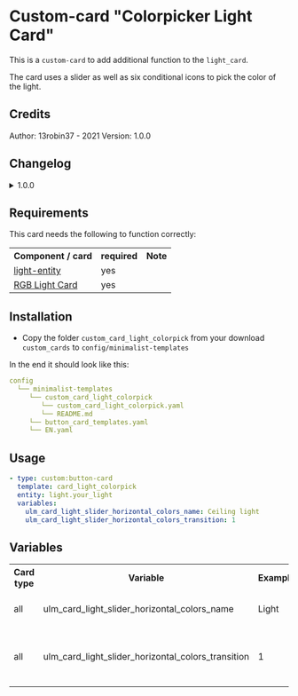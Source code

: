 # Custom-card "Colorpicker Light Card"
This is a `custom-card` to add additional function to the `light_card`.

The card uses a slider as well as six conditional icons to pick the color of the light.

## Credits
Author: 13robin37 - 2021
Version: 1.0.0

## Changelog
<details>
<summary>1.0.0</summary>
Initial release
</details>

## Requirements
This card needs the following to function correctly:
<table>
<tr>
<th>Component / card</th>
<th>required</th>
<th>Note</th>
</tr>
<tr>
<td><a href=https://www.home-assistant.io/integrations/light>light-entity</a></td>
<td>yes</td>
<td></td>
</tr>
<tr>
<td><a href=https://github.com/bokub/rgb-light-card>RGB Light Card</a></td>
<td>yes</td>
<td></td>
</tr>
</table>

## Installation
* Copy the folder `custom_card_light_colorpick` from your download `custom_cards` to `config/minimalist-templates`

In the end it should look like this:

```yaml
config
  └── minimalist-templates
     └── custom_card_light_colorpick
        └── custom_card_light_colorpick.yaml
        └── README.md
     └── button_card_templates.yaml
     └── EN.yaml
```

## Usage

```yaml
- type: custom:button-card
  template: card_light_colorpick
  entity: light.your_light
  variables:
    ulm_card_light_slider_horizontal_colors_name: Ceiling light
    ulm_card_light_slider_horizontal_colors_transition: 1

```

## Variables
<table>
<tr>
<th>Card type</th>
<th>Variable</th>
<th>Example</th>
<th>Required</th>
<th>Explanation</th>
</tr>
<tr>
<td>all</td>
<td>ulm_card_light_slider_horizontal_colors_name</td>
<td>Light</td>
<td>no</td>
<td>This is the name the card shows</td>
</tr>
<tr>
<td>all</td>
<td>ulm_card_light_slider_horizontal_colors_transition</td>
<td>1</td>
<td>no</td>
<td>This is the color change transition in seconds</td>
</tr>
</table>

```
